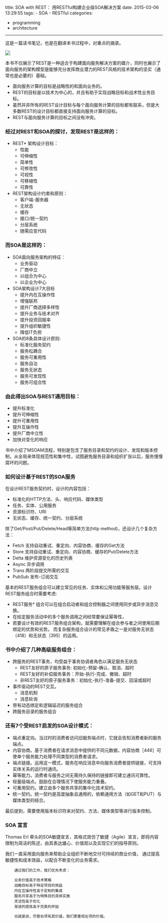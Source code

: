 title: SOA with REST： 用RESTful构建企业级SOA解决方案
date: 2015-03-06 13:29:55
tags:
	- SOA
	- RESTful
categories:
  - programming
  - architecture
 ---

这是一篇读书笔记，也是在翻译本书过程中，对重点的摘录。

![](http://res.uperform.cn//soa-with-rest.png?imageView/2/w/200/h/200/q/85/format/PNG%20=200x)

本书不仅展示了REST是一种适合于构建面向服务解决方案的媒介，同时也展示了面向服务的架构模型是能够充分发挥商业潜力的REST风格的技术架构的坚实（通常也是必要的）基础。
 

* 面向服务计算的目标是战略性的和面向业务的。
* REST的目标是以技术为中心的，并且有助于实现战略目标和战术性业务目标。
* 虽然并非所有的REST设计目标与每个面向服务计算的目标都有联系，但是大多数REST的设计目标都直接支持面向服务计算的目标。
* REST与面向服务计算的目标之间没有冲突。

<!-- more -->


### 经过对REST和SOA的探讨，发现REST是这样的：

* REST* 架构设计目标：
	* 性能
	* 可伸缩性
	* 简单性
	* 可修改性
	* 可视性
	* 可移植性
	* 可靠性
* REST架构设计约束和原则：
	* 客户端-服务器
	* 无状态
	* 缓存
	* 接口/统一契约
	* 分层系统
	* 随需应变代码

### 而SOA是这样的：

* SOA面向服务架构的特征：
	* 业务驱动
	* 厂商中立
	* 以组合为中心
	* 以企业为中心
* SOA架构设计7大目标
	* 提升内在互操作性
	* 增强联邦
	* 提升厂商选择多样性
	* 提升业务与技术对齐
	* 提升投资回报率
	* 提升组织敏捷性
	* 降低IT负担 
* SOA的8条具体设计原则:
	* 标准化服务契约
	* 服务松耦合
	* 服务可重用性
	* 服务自治
	* 服务无状态
	* 服务可发现性
	* 服务可组合性

### 由此得出SOA与REST通用目标：

* 提升标准化
* 提升可伸缩性
* 提升可重用性
* 提升互操作性
* 提升厂商中立性
* 加快对变化的响应


书中介绍了MSOAM流程，特别是包含了服务目录和契约的设计、发现和版本控制，从全局来体现规范性和集中性，试图避免服务目录和组织扩张以后，服务慢慢腐坏的问题。

### 如何设计基于REST的SOA服务

在设计REST服务契约时，设计的内容包括：

* 标准化的HTTP方法、头、响应代码、媒体类型
* 任务、实体、公用服务
* 资源标识符、URI
* 无状态、缓存、统一契约、分层系统

除了Get/Post/Put/Delete/Head等简单方法(http method)，还设计几个复杂方法：

* Fetch 支持自动重试、重定向、内容协商、缓存的Get方法
* Store 支持自动重试、重定向、内容协商、缓存的Put/Delete方法
* Delta 维护资源变化的历史列表
* Async 异步调用
* Trans 两阶段提交所需的交互
* PubSub 发布-订阅交互 

基本的REST服务组合可以建立常见的任务、实体和公用功能等服务层。设计REST服务组合时需要考虑:

* REST服务* 组合可以在组合启动者和组合控制器之间使用同步或异步消息交换。
* 在给定服务活动中的多个服务调用之间经常要保证幂等性，
* 若要设计有效的REST服务组合架构，就需要理解在组合参与者之间使用后期绑定的优势和劣势。
而复杂服务组合设计的常见矛盾之一是对服务无状态（418）和无状态｛395｝的运用。

 

### 书中介绍了几种高级服务组合：

* 跨服务的REST事务，均受益于事务协调者角色以满足服务无状态
	* REST友好的原子服务事务: 初始化-预留-确认、取消、超时
	* REST友好的补偿服务事务：开始-执行-完成、撤销、超时
	* 非REST友好的原子服务事务：初始化-执行-准备-提交、回滚或超时
* 事件驱动的REST交互。
	* 消息机制
	* 消息轮询
* 带有动态绑定和逻辑延迟的服务组合
* 跨服务目录的服务组合



### 还有7个受REST启发的SOA设计模式：

* 端点重定向。当过时的消费者访问旧服务端点时，它就会告知消费者新的服务端点。
* 内容协商。基于消费者在请求消息中提供的不同元数据，内容协商［446］可使单个服务能力处理不同类型的消费者请求。
* 端点链接。运用这一模式，服务在响应消息中向服务消费者提供链接，可支持实体关系的运行时通讯。
* 幂等能力。消费者与服务之间无需持久保持的链接即可建立通讯可靠性。
* 轻量级端点。鼓励在合理情况下使服务能力重叠。
* 可重用契约。建立由多个服务共享的集中化技术契约。
* 统一契约。统一契约是高度抽象且通用的，依赖通用方法（如GET和PUT）与媒体类型的结合。

最后提到，需要使用版本标识符来对契约、方法、媒体类型等进行版本控制。



### SOA 宣言

Thomas Erl 牵头的SOA敏捷宣言，其格式效仿了敏捷（Agile）宣言，即将内容限制为简洁的陈述，由其表达雄心、价值观以及实现它们的指导原则。



我们一直采用面向服务来帮助企业组织不断地交付可持续的商业价值， 
通过提高敏捷性和成本效益，以配合不断变化的业务需求。

		通过我们的工作，我们优先考虑：

		业务价值高于技术策略 
		战略目标高于特定项目的效益 
		内在互操作性高于定制的集成
		服务共享高于为特殊目的具体实施 
		灵活性高于优化 
		渐进的提炼高于完美的开始

        也就是说，尽管右项有其价值，我们更重视左项的价值。